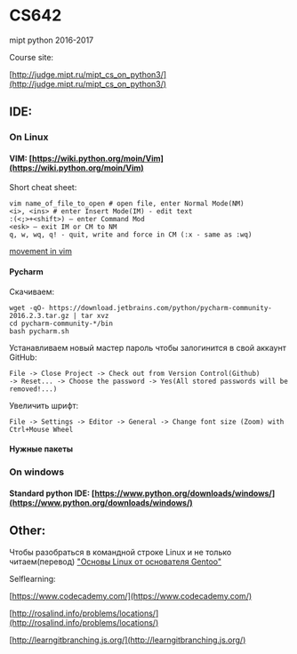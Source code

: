 # CS642
mipt python 2016-2017

Course site:

[http://judge.mipt.ru/mipt_cs_on_python3/](http://judge.mipt.ru/mipt_cs_on_python3/)

## IDE:

### On Linux

#### VIM: [https://wiki.python.org/moin/Vim](https://wiki.python.org/moin/Vim)

Short cheat sheet:

    vim name_of_file_to_open # open file, enter Normal Mode(NM)
    <i>, <ins> # enter Insert Mode(IM) - edit text
    :(<;>+<shift>) – enter Command Mod
    <esk> – exit IM or CM to NM
    q, w, wq, q! - quit, write and force in CM (:x - same as :wq)

[movement in vim](https://bitbucket.org/tednaleid/vim-shortcut-wallpaper/raw/tip/vim-shortcuts2560x1600.png)

#### Pycharm

Скачиваем:

    wget -qO- https://download.jetbrains.com/python/pycharm-community-2016.2.3.tar.gz | tar xvz
    cd pycharm-community-*/bin
    bash pycharm.sh

Устанавливаем новый мастер пароль чтобы залогинится в свой аккаунт GitHub:

    File -> Close Project -> Check out from Version Control(Github)
    -> Reset... -> Choose the password -> Yes(All stored passwords will be removed!...)

Увеличить шрифт:

    File -> Settings -> Editor -> General -> Change font size (Zoom) with Ctrl+Mouse Wheel

#### Нужные пакеты



### On windows

#### Standard python IDE: [https://www.python.org/downloads/windows/](https://www.python.org/downloads/windows/)

## Other:

Чтобы разобраться в командной строке Linux и не только читаем(перевод) ["Основы Linux от основателя Gentoo"](linux-basics.md)

Selflearning:

[https://www.codecademy.com/](https://www.codecademy.com/)

[http://rosalind.info/problems/locations/](http://rosalind.info/problems/locations/)

[http://learngitbranching.js.org/](http://learngitbranching.js.org/)
